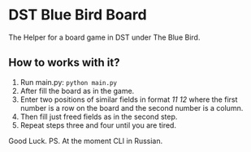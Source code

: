 DST Blue Bird Board
===================

The Helper for a board game in DST under The Blue Bird.

How to works with it?
---------------------

1. Run main.py: `python main.py`
2. After fill the board as in the game.
3. Enter two positions of similar fields in format *11 12* where the first number is a row on the board and the second number is a column.
4. Then fill just freed fields as in the second step.
5. Repeat steps three and four until you are tired.

Good Luck.
PS. At the moment CLI in Russian.
